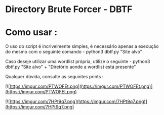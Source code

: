 Directory Brute Forcer - DBTF
===============================================================================
Como usar :
===============================================================================


O uso do script é incrivelmente simples, é necessário apenas a execução do mesmo com o seguinte comando - python3 dbtf.py "Site alvo"

Caso deseje utilizar uma wordlist própria, utilize o seguinte - python3 dbtf.py "Site alvo" + "Diretório aonde a wordlist está presente"

Qualquer dúvida, consulte as seguintes prints :

[![https://imgur.com/PTWOFEt.png](https://imgur.com/PTWOFEt.png)](https://imgur.com/PTWOFEt.png)



[![https://imgur.com/7HPt9q7.png](https://imgur.com/7HPt9q7.png)](https://imgur.com/7HPt9q7.png)

